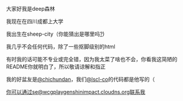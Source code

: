 大家好我是deep森林

我现在在四川成都上大学

我出生在sheep-city（你能猜出是哪里吗[?](https://baike.baidu.com/item/%E5%B9%BF%E5%B7%9E%E5%B8%82/21808))

我几乎不会任何代码，除了一些抠脚级别的html

有时我的话可能不专业或完全错，因为我太菜了啥也不会，你看我这简陋的README你就明白了，所以敬请谅解和指正

我的好盆友是[@chichundan](https://github.com/chichundan)，我们[@lscl-co](https://github.com/lscl-co)的代码都是他写的（

你可以通过se@wcgplaygenshinimpact.cloudns.org联系我
